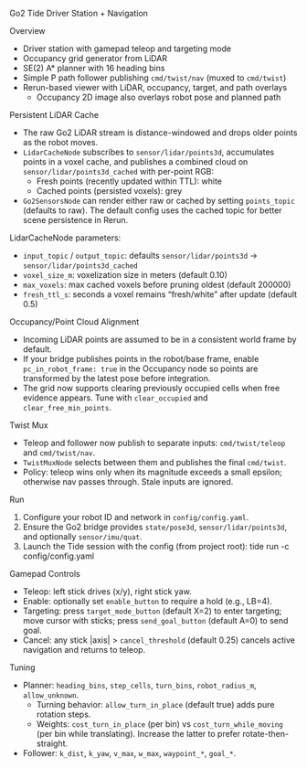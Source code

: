 Go2 Tide Driver Station + Navigation

Overview
- Driver station with gamepad teleop and targeting mode
- Occupancy grid generator from LiDAR
- SE(2) A* planner with 16 heading bins
- Simple P path follower publishing `cmd/twist/nav` (muxed to `cmd/twist`)
- Rerun-based viewer with LiDAR, occupancy, target, and path overlays
  - Occupancy 2D image also overlays robot pose and planned path

Persistent LiDAR Cache
- The raw Go2 LiDAR stream is distance-windowed and drops older points as the robot moves.
- `LidarCacheNode` subscribes to `sensor/lidar/points3d`, accumulates points in a voxel cache, and publishes a combined cloud on `sensor/lidar/points3d_cached` with per-point RGB:
  - Fresh points (recently updated within TTL): white
  - Cached points (persisted voxels): grey
- `Go2SensorsNode` can render either raw or cached by setting `points_topic` (defaults to raw). The default config uses the cached topic for better scene persistence in Rerun.

LidarCacheNode parameters:
- `input_topic` / `output_topic`: defaults `sensor/lidar/points3d` -> `sensor/lidar/points3d_cached`
- `voxel_size_m`: voxelization size in meters (default 0.10)
- `max_voxels`: max cached voxels before pruning oldest (default 200000)
- `fresh_ttl_s`: seconds a voxel remains “fresh/white” after update (default 0.5)

Occupancy/Point Cloud Alignment
- Incoming LiDAR points are assumed to be in a consistent world frame by default.
- If your bridge publishes points in the robot/base frame, enable `pc_in_robot_frame: true` in the Occupancy node so points are transformed by the latest pose before integration.
- The grid now supports clearing previously occupied cells when free evidence appears. Tune with `clear_occupied` and `clear_free_min_points`.

Twist Mux
- Teleop and follower now publish to separate inputs: `cmd/twist/teleop` and `cmd/twist/nav`.
- `TwistMuxNode` selects between them and publishes the final `cmd/twist`.
- Policy: teleop wins only when its magnitude exceeds a small epsilon; otherwise nav passes through. Stale inputs are ignored.

Run
1) Configure your robot ID and network in `config/config.yaml`.
2) Ensure the Go2 bridge provides `state/pose3d`, `sensor/lidar/points3d`, and optionally `sensor/imu/quat`.
3) Launch the Tide session with the config (from project root):
   tide run -c config/config.yaml

Gamepad Controls
- Teleop: left stick drives (x/y), right stick yaw.
- Enable: optionally set `enable_button` to require a hold (e.g., LB=4).
- Targeting: press `target_mode_button` (default X=2) to enter targeting; move cursor with sticks; press `send_goal_button` (default A=0) to send goal.
- Cancel: any stick |axis| > `cancel_threshold` (default 0.25) cancels active navigation and returns to teleop.

Tuning
- Planner: `heading_bins`, `step_cells`, `turn_bins`, `robot_radius_m`, `allow_unknown`.
  - Turning behavior: `allow_turn_in_place` (default true) adds pure rotation steps.
  - Weights: `cost_turn_in_place` (per bin) vs `cost_turn_while_moving` (per bin while translating). Increase the latter to prefer rotate-then-straight.
- Follower: `k_dist`, `k_yaw`, `v_max`, `w_max`, `waypoint_*`, `goal_*`.
